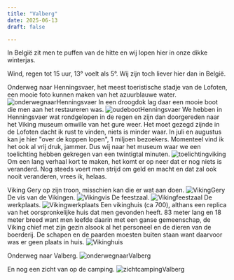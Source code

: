 ```yaml
---
title: "Valberg"
date: 2025-06-13
draft: false

---
```


In België zit men te puffen van de hitte en wij lopen hier in onze dikke winterjas.

Wind, regen tot 15 uur, 13° voelt als 5°.
Wij zijn toch liever hier dan in België.

Onderweg naar Henningsvaer, het meest toeristische stadje van de Lofoten, een mooie foto kunnen maken van het azuurblauwe water.
![onderwegnaarHenningsvaer](/images/2025-06-13-onderwegnaarHenningsvaer.jpg)
In een droogdok lag daar een mooie boot die men aan het restaureren was.
![oudebootHenningsvaer](/images/2025-06-13-oudebootHenningsvaer.JPG)
We hebben in Henningsvaer wat rondgelopen in de regen en zijn dan doorgereden naar het Viking museum omwille van het gure weer.
Het moet gezegd zijnde in de Lofoten dacht ik rust te vinden, niets is minder waar.
In juli en augustus kan je hier "over de koppen lopen", 1 miljoen bezoekers.
Momenteel vind ik het ook al vrij druk, jammer.
Dus wij naar het museum waar we een toelichting hebben gekregen van een twintigtal minuten.
![toelichtingviking](/images/2025-06-13-toelichtingviking.jpg)
Om een lang verhaal kort te maken, het komt er op neer dat er nog niets is veranderd.
Nog steeds voert men strijd om geld en macht en dat zal ook nooit veranderen, vrees ik, helaas.

Viking Gery op zijn troon, misschien kan die er wat aan doen.
![VikingGery](/images/2025-06-13-VikingGery.jpg)
De vis van de Vikingen.
![Vikingvis](/images/2025-06-13-Vikingvis.jpg)
De feestzaal.
![Vikingfeestzaal](/images/2025-06-13-Vikingfeestzaal.jpg)
De werkplaats.
![Vikingwerkplaats](/images/2025-06-13-Vikingwerkplaats.jpg)
Een vikinghuis (ca 700), althans een replica van het oorspronkelijke huis dat men gevonden heeft.
83 meter lang en 18 meter breed want men leefde daarin met een ganse gemeenschap, de Viking chief met zijn gezin alsook al het personeel en de dieren van de boerderij.
De schapen en de paarden moesten buiten staan want daarvoor was er geen plaats in huis.
![Vikinghuis](/images/2025-06-13-Vikinghuis.JPG)

Onderweg naar Valberg.
![onderwegnaarValberg](/images/2025-06-13-onderwegnaarValberg.jpg)

En nog een zicht van op de camping.
![zichtcampingValberg](/images/2025-06-13-zichtcampingValberg.JPG)

